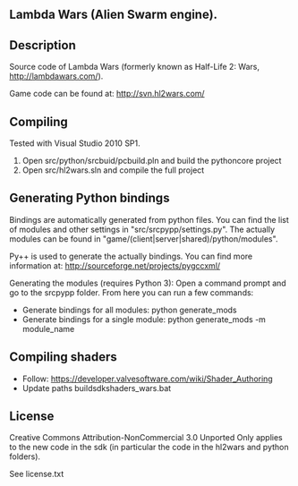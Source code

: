## Lambda Wars (Alien Swarm engine).
## Description
Source code of Lambda Wars (formerly known as Half-Life 2: Wars, http://lambdawars.com/).

Game code can be found at: http://svn.hl2wars.com/

## Compiling
Tested with Visual Studio 2010 SP1.
1. Open src/python/srcbuid/pcbuild.pln and build the pythoncore project
2. Open src/hl2wars.sln and compile the full project

## Generating Python bindings
Bindings are automatically generated from python files.
You can find the list of modules and other settings in "src/srcpypp/settings.py".
The actually modules can be found in "game/(client|server|shared)/python/modules".

Py++ is used to generate the actually bindings. You can find more information at:
http://sourceforge.net/projects/pygccxml/

Generating the modules (requires Python 3):
Open a command prompt and go to the srcpypp folder.
From here you can run a few commands:
- Generate bindings for all modules: python generate_mods
- Generate bindings for a single module: python generate_mods -m module_name

## Compiling shaders
- Follow: https://developer.valvesoftware.com/wiki/Shader_Authoring
- Update paths buildsdkshaders_wars.bat

## License
Creative Commons Attribution-NonCommercial 3.0 Unported
Only applies to the new code in the sdk (in particular the code in the hl2wars and python folders).

See license.txt